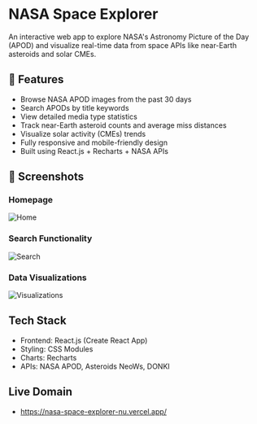 #  NASA Space Explorer

An interactive web app to explore NASA's Astronomy Picture of the Day (APOD) and visualize real-time data from space APIs like near-Earth asteroids and solar CMEs.

## 🌟 Features

- Browse NASA APOD images from the past 30 days
- Search APODs by title keywords
- View detailed media type statistics
- Track near-Earth asteroid counts and average miss distances
- Visualize solar activity (CMEs) trends
- Fully responsive and mobile-friendly design
- Built using React.js + Recharts + NASA APIs

## 📸 Screenshots

### Homepage
![Home](../NASA/Main.png)

### Search Functionality
![Search](../NASA/search.png)

### Data Visualizations
![Visualizations](../NASA/data.png)

## Tech Stack

- Frontend: React.js (Create React App)
- Styling: CSS Modules
- Charts: Recharts
- APIs: NASA APOD, Asteroids NeoWs, DONKI

## Live Domain

- https://nasa-space-explorer-nu.vercel.app/
